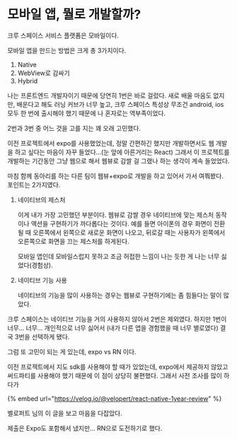# 모바일 앱, 뭘로 개발할까?

크루 스페이스 서비스 플랫폼은 모바일이다.

모바일 앱을 만드는 방법은 크게 총 3가지이다.

1. Native
2. WebView로 감싸기
3. Hybrid



나는 프론트엔드 개발자이기 때문에 당연히 1번은 바로 걸렀다. 새로 배울 마음도 없지만, 배운다고 해도 러닝 커브가 너무 높고, 크루 스페이스 특성상 무조건 android, ios 모두 한 번에 출시해야 했기 때문에 나 혼자로는 역부족이었다.

2번과 3번 중 어느 것을 고를 지는 꽤 오래 고민했다.

이전 프로젝트에서 expo를 사용했었는데, 정말 간편하긴 했지만 개발하면서도 웹 개발을 하고 싶다는 마음이 자꾸 들었다...(눈 앞에 아른거리는 React) 그래서 이 프로젝트를 개발하는 기간동안 그냥 웹으로 해서 웹뷰로 감쌀 걸 그랬나 하는 생각이 계속 들었었다.

마침 함께 동아리를 하는 다른 팀이 웹뷰+expo로 개발을 하고 있어서 가서 여쭤봤다. 포인트는 2가지였다.&#x20;

1.  네이티브의 제스처&#x20;

    이게 내가 가장 고민했던 부분이다. 웹뷰로 감쌀 경우 네이티브에 맞는 제스처 동작이나 액션을 구현하기가 까다롭다는 것이다. 예를 들면 아이폰의 경우 화면이 전환될 때 오른쪽에서 왼쪽으로 새로운 화면이 나오고, 뒤로갈 때는 사용자가 왼쪽에서 오른쪽으로 화면을 끄는 제스처를 하게된다.&#x20;

    모바일 앱인데 모바일스럽지 못하고 조금 허접한 느낌이 나는 듯한 게 나는 너무 싫었다(경험상).&#x20;
2.  네이티브 기능 사용

    네이티브의 기능을 많이 사용하는 경우는 웹뷰로 구현하기에는 좀 힘들다는 말이 많았다.

크루 스페이스는 네이티브 기능을 거의 사용하지 않아서 2번은 제외였다. 하지만 1번이 너무... 너무... 개인적으로 너무 싫어서 (내가 다른 앱을 경험했을 때 너무 별로였다) 결국 3번을 선택하게 됐다.



그럼 또 고민이 되는 게 있는데, expo vs RN 이다.

이전 프로젝트에서 지도 sdk를 사용해야 할 때가 있었는데, expo에서 제공하지 않았고 써드파티를 사용해야 했기 때문에 이 점이 상당히 불편했다. 그래서 사전 조사를 많이 하다가

{% embed url="https://velog.io/@velopert/react-native-1year-review" %}

벨로퍼트 님의 이 글을 보고 마음을 다잡았다.

제출은 Expo도 포함해서 냈지만... RN으로 도전하기로 했다.
